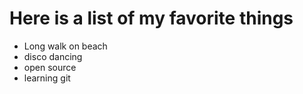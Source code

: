 # Here is a list of my favorite things
- Long walk on beach
- disco dancing
- open source
- learning git
